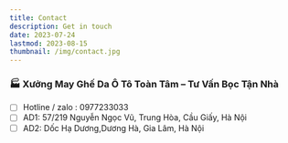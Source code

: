 ```yaml
---
title: Contact
description: Get in touch
date: 2023-07-24
lastmod: 2023-08-15
thumbnail: /img/contact.jpg
---
```


### 🏭 Xưởng May Ghế Da Ô Tô Toàn Tâm – Tư Vấn Bọc Tận Nhà
- [ ] Hotline / zalo : 0977233033
- [ ] AD1: 57/219 Nguyễn Ngọc Vũ, Trung Hòa, Cầu Giấy, Hà Nội
- [ ] AD2: Dốc Hạ Dương,Dương Hà, Gia Lâm, Hà Nội